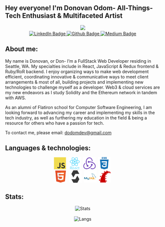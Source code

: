 ## Hey everyone! I'm Donovan Odom- All-Things-Tech Enthusiast & Multifaceted Artist

<div id="header" align="center">
  <a href='https://www.donovanodom.com/'>
    <img src="https://media0.giphy.com/media/VJ65NK5synjTaL4D0I/giphy.gif?cid=ecf05e47xz85z3hpy63vu4jfn319c5ddgzs1zok9976903go&rid=giphy.gif&ct=s" width="200"/>
  </a>
</div>

<div id="badges" align="center">
  <a href='https://www.linkedin.com/in/donovanodom/'>
    <img src="https://img.shields.io/badge/LinkedIn-blue?style=for-the-badge&logo=linkedin&logoColor=white" alt="LinkedIn Badge"/>
  </a>
  <a href='https://github.com/donovanodom/'>
    <img src="https://img.shields.io/badge/Github-white?style=for-the-badge&logo=github&logoColor=black" alt="Github Badge"/>
  </a>
  <a href='https://donovanodom.medium.com/'>
    <img src="https://img.shields.io/badge/Medium-teal?style=for-the-badge&logo=medium&logoColor=white" alt="Medium Badge"/>
  </a>
</div>
  
## About me:
 My name is Donovan, or Don- I’m a FullStack Web Developer residing in Seattle, WA. My specialties include in React, JavaScript & Redux frontend & Ruby/RoR backend. I enjoy organizing ways to make web development efficient, coordinating innovative & communicative ways to meet client arrangements & most of all, building projects and implementing new technologies to challenge myself as a developer. Web3 & cloud services are my new endeavors as I study Solidity and the Ethereum network in tandem with AWS.

As an alumni of Flatiron school for Computer Software Engineering, I am looking forward to advancing my career and implementing my skills in the tech industry, as well as furthering my education in the field & being a resource for others who have a passion for tech.

To contact me, please email: dodomdev@gmail.com

## Languages & technologies:
<div align='center'>
  <img src="https://github.com/devicons/devicon/blob/master/icons/javascript/javascript-original.svg" title="JavaScript" alt="JavaScript" width="40" height="40"/>&nbsp;
  <img src="https://github.com/devicons/devicon/blob/master/icons/react/react-original-wordmark.svg" title="React" alt="React" width="40" height="40"/>&nbsp;
  <img src="https://github.com/devicons/devicon/blob/master/icons/redux/redux-original.svg" title="Redux" alt="Redux " width="40" height="40"/>&nbsp;
  <img src="https://github.com/devicons/devicon/blob/master/icons/css3/css3-plain-wordmark.svg"  title="CSS3" alt="CSS" width="40" height="40"/>&nbsp;
  <br/>
  <img src="https://github.com/devicons/devicon/blob/master/icons/html5/html5-original.svg" title="HTML5" alt="HTML" width="40" height="40"/>&nbsp;
  <img src="https://github.com/devicons/devicon/blob/master/icons/solidity/solidity-plain.svg" title="Solidity"  alt="Solidity" width="40" height="40"/>&nbsp;
  <img src="https://github.com/devicons/devicon/blob/master/icons/mysql/mysql-original-wordmark.svg" title="MySQL"  alt="MySQL" width="40" height="40"/>&nbsp;
  <img src="https://github.com/devicons/devicon/blob/master/icons/rails/rails-plain.svg" title="Rails" alt="Rails" width="40" height="40"/>
</div>

## Stats:
<div align='center'>
  <img src="http://github-readme-streak-stats.herokuapp.com?user=donovanodom&theme=monokai-metallian" alt="Stats" width="50%" "/>
  <br>
  <br>                                                                                                                             
  <img src="https://github-readme-stats.vercel.app/api/top-langs/?username=donovanodom&layout=compact&theme=vision-friendly-dark&bg_color=1F222E" alt="Langs" width="50%"/>
</div>
